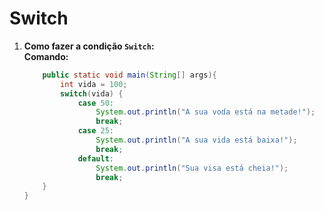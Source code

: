 # Switch
1. **Como fazer a condição `Switch`:**  
    **Comando:**  
    ```java
        public static void main(String[] args){
            int vida = 100;
            switch(vida) {
                case 50:
                    System.out.println("A sua voda está na metade!");
                    break;
                case 25:
                    System.out.println("A sua vida está baixa!");
                    break;
                default:
                    System.out.println("Sua visa está cheia!");
                    break;
		}
	}	
    ```